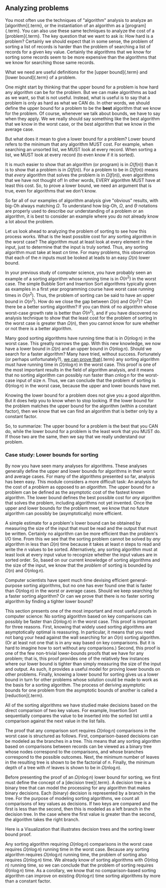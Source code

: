 
## Analyzing problems

You most often use the techniques of "algorithm" analysis to analyze
an [algorithm]{.term}, or the instantiation of
an algorithm as a [program]{.term}. You can also
use these same techniques to analyze the cost of a
[problem]{.term}. The key question that we want
to ask is: How hard is a problem? Certainly we should expect that in
some sense, the problem of sorting a list of records is harder than the
problem of searching a list of records for a given key value. Certainly
the algorithms that we know for sorting some records seem to be more
expensive than the algorithms that we know for searching those same
records.

What we need are useful definitions for the
[upper bound]{.term} and
[lower bound]{.term} of a problem.

One might start by thinking that the upper bound for a problem is how
hard any algorithm can be for the problem. But we can make algorithms as
bad as we want, so that is not useful. Instead, what is useful is to say
that a problem is only as hard as what we CAN do. In other words, we
should define the upper bound for a problem to be the **best** algorithm
that we know for the problem. Of course, whenever we talk about bounds,
we have to say when they apply. We we really should say something like
the best algorithm that we know in the worst case, or the best algorithm
that we know in the average case.

But what does it mean to give a lower bound for a problem? Lower bound
refers to the minimum that any algorithm MUST cost. For example, when
searching an unsorted list, we MUST look at every record. When sorting a
list, we MUST look at every record (to even know if it is sorted).

It is much easier to show that an algorithm (or program) is in
$\Omega(f(n))$ than it is to show that a problem is in $\Omega(f(n))$.
For a problem to be in $\Omega(f(n))$ means that *every* algorithm that
solves the problem is in $\Omega(f(n))$, even algorithms that we have
not thought of! In other words, EVERY algorithm MUST have at least this
cost. So, to prove a lower bound, we need an argument that is true, even
for algorithms that we don't know.

So far all of our examples of algorithm analysis give "obvious"
results, with big-Oh always matching $\Omega$. To understand how big-Oh,
$\Omega$, and $\Theta$ notations are properly used to describe our
understanding of a problem or an algorithm, it is best to consider an
example where you do not already know a lot about the problem.

Let us look ahead to analyzing the problem of sorting to see how this
process works. What is the least possible cost for any sorting algorithm
in the worst case? The algorithm must at least look at every element in
the input, just to determine that the input is truly sorted. Thus, any
sorting algorithm must take at least $cn$ time. For many problems, this
observation that each of the $n$ inputs must be looked at leads to an
easy $\Omega(n)$ lower bound.

In your previous study of computer science, you have probably seen an
example of a sorting algorithm whose running time is in $O(n^2)$ in the
worst case. The simple Bubble Sort and Insertion Sort algorithms
typically given as examples in a first year programming course have
worst case running times in $O(n^2)$. Thus, the problem of sorting can
be said to have an upper bound in $O(n^2)$. How do we close the gap
between $\Omega(n)$ and $O(n^2)$? Can there be a better sorting
algorithm? If you can think of no algorithm whose worst-case growth rate
is better than $O(n^2)$, and if you have discovered no analysis
technique to show that the least cost for the problem of sorting in the
worst case is greater than $\Omega(n)$, then you cannot know for sure
whether or not there is a better algorithm.

Many good sorting algorithms have running time that is in $O(n \log n)$
in the worst case. This greatly narrows the gap. With this new
knowledge, we now have a lower bound in $\Omega(n)$ and an upper bound
in $O(n \log n)$. Should we search for a faster algorithm? Many have
tried, without success. Fortunately (or perhaps unfortunately?),
[we can prove that](#sorting-lower-bound){.term}
any sorting algorithm must have running time in
$\Omega(n \log n)$ in the worst case. This proof is one of the most
important results in the field of algorithm analysis, and it means that
no sorting algorithm can possibly run faster than $c n \log n$ for the
worst-case input of size $n$. Thus, we can conclude that the problem of
sorting is $\Theta(n \log n)$ in the worst case, because the upper and
lower bounds have met.

Knowing the lower bound for a problem does not give you a good
algorithm. But it does help you to know when to stop looking. If the
lower bound for the problem matches the upper bound for the algorithm
(within a constant factor), then we know that we can find an algorithm
that is better only by a constant factor.

So, to summarize: The upper bound for a problem is the best that you CAN
do, while the lower bound for a problem is the least work that you MUST
do. If those two are the same, then we say that we really understand our
problem.


### Case study: Lower bounds for sorting

By now you have seen many analyses for algorithms. These analyses
generally define the upper and lower bounds for algorithms in their
worst and average cases. For many of the algorithms presented so far,
analysis has been easy. This module considers a more difficult task: An
analysis for the cost of a *problem* as opposed to an *algorithm*. The
upper bound for a problem can be defined as the asymptotic cost of the
fastest known algorithm. The lower bound defines the best possible cost
for *any* algorithm that solves the problem, including algorithms not
yet invented. Once the upper and lower bounds for the problem meet, we
know that no future algorithm can possibly be (asymptotically) more
efficient.

A simple estimate for a problem's lower bound can be obtained by
measuring the size of the input that must be read and the output that
must be written. Certainly no algorithm can be more efficient than the
problem's I/O time. From this we see that the sorting problem cannot be
solved by *any* algorithm in less than $\Omega(n)$ time because it takes
at least $n$ steps to read and write the $n$ values to be sorted.
Alternatively, any sorting algorithm must at least look at every input
value to recognize whether the input values are in sorted order. So,
based on our current knowledge of sorting algorithms and the size of the
input, we know that the *problem* of sorting is bounded by $\Omega(n)$
and $O(n \log n)$.

Computer scientists have spent much time devising efficient
general-purpose sorting algorithms, but no one has ever found one that
is faster than $O(n \log n)$ in the worst or average cases. Should we
keep searching for a faster sorting algorithm? Or can we prove that
there is no faster sorting algorithm by finding a tighter lower bound?

This section presents one of the most important and most useful proofs
in computer science: No sorting algorithm based on key comparisons can
possibly be faster than $\Omega(n \log n)$ in the worst case. This proof
is important for three reasons. First, knowing that widely used sorting
algorithms are asymptotically optimal is reassuring. In particular, it
means that you need not bang your head against the wall searching for an
$O(n)$ sorting algorithm. (Or at least not one that is in any way based
on key comparisons. But it is hard to imagine how to sort without any
comparisons.) Second, this proof is one of the few non-trivial
lower-bounds proofs that we have for any problem; that is, this proof
provides one of the relatively few instances where our lower bound is
tighter than simply measuring the size of the input and output. As such,
it provides a useful model for proving lower bounds on other problems.
Finally, knowing a lower bound for sorting gives us a lower bound in
turn for other problems whose solution could be made to work as the
basis for a sorting algorithm. The process of deriving asymptotic bounds
for one problem from the asymptotic bounds of another is called a
[reduction]{.term}.

All of the sorting algorithms we have studied make decisions based on
the direct comparison of two key values. For example, Insertion Sort
sequentially compares the value to be inserted into the sorted list
until a comparison against the next value in the list fails.

The proof that any comparison sort requires $\Omega(n \log n)$
comparisons in the worst case is structured as follows. First,
comparison-based decisions can be modeled as the branches in a tree.
This means that any sorting algorithm based on comparisons between
records can be viewed as a binary tree whose nodes correspond to the
comparisons, and whose branches correspond to the possible outcomes.
Next, the minimum number of leaves in the resulting tree is shown to be
the factorial of $n$. Finally, the minimum depth of a tree with $n!$
leaves is shown to be in $\Omega(n \log n)$.

Before presenting the proof of an $\Omega(n \log n)$ lower bound for
sorting, we first must define the concept of a
[decision tree]{.term}. A decision tree is a
binary tree that can model the processing for any algorithm that makes
binary decisions. Each (binary) decision is represented by a branch in
the tree. For the purpose of modeling sorting algorithms, we count all
comparisons of key values as decisions. If two keys are compared and the
first is less than the second, then this is modeled as a left branch in
the decision tree. In the case where the first value is greater than the
second, the algorithm takes the right branch.

Here is a Visualization that illustrates decision trees and the sorting
lower bound proof.

<inlineav id="SortingLowerBoundCON" src="Sorting/SortingLowerBoundCON.js" name="Sorting Lower Bound Slideshow" links="Sorting/SortingLowerBoundCON.css"/>

Any sorting algorithm requiring $\Omega(n \log n)$ comparisons in the
worst case requires $\Omega(n \log n)$ running time in the worst case.
Because any sorting algorithm requires $\Omega(n \log n)$ running time,
the problem of sorting also requires $\Omega(n \log n)$ time. We already
know of sorting algorithms with $O(n \log n)$ running time, so we can
conclude that the problem of sorting requires $\Theta(n \log n)$ time.
As a corollary, we know that no comparison-based sorting algorithm can
improve on existing $\Theta(n \log n)$ time sorting algorithms by more
than a constant factor.
